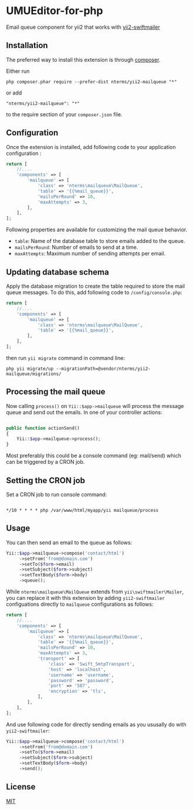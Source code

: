 UMUEditor-for-php
==============

Email queue component for yii2 that works with [yii2-swiftmailer](http://www.yiiframework.com/doc-2.0/ext-swiftmailer-index.html)


Installation
------------

The preferred way to install this extension is through [composer](http://getcomposer.org/download/).

Either run

```
php composer.phar require --prefer-dist nterms/yii2-mailqueue "*"
```

or add

```
"nterms/yii2-mailqueue": "*"
```

to the require section of your `composer.json` file.

 
Configuration
-------------
Once the extension is installed, add following code to your application configuration :

```php
return [
    //....
    'components' => [
        'mailqueue' => [
            'class' => 'nterms\mailqueue\MailQueue',
			'table' => '{{%mail_queue}}',
			'mailsPerRound' => 10,
			'maxAttempts' => 3,
        ],
    ],
];
```

Following properties are available for customizing the mail queue behavior.

- `table`: Name of the database table to store emails added to the queue.
- `mailsPerRound`: Number of emails to send at a time.
- `maxAttempts`: Maximum number of sending attempts per email.


Updating database schema
------------------------

Apply the database migration to create the table required to store the mail queue messages. To do this, 
add following code to `/config/console.php`:

```php
return [
    //....
    'components' => [
        'mailqueue' => [
            'class' => 'nterms\mailqueue\MailQueue',
			'table' => '{{%mail_queue}}',
        ],
    ],
];
```

then run `yii migrate` command in command line:

```
php yii migrate/up --migrationPath=@vendor/nterms/yii2-mailqueue/migrations/
```

Processing the mail queue
-------------------------

Now calling `process()` on `Yii::$app->mailqueue` will process the message queue and send out the emails. 
In one of your controller actions:

```php

public function actionSend()
{
	Yii::$app->mailqueue->process();
}

```

Most preferably this could be a console command (eg: mail/send) which can be triggered by a CRON job.


Setting the CRON job
--------------------

Set a CRON job to run console command:

```

*/10 * * * * php /var/www/html/myapp/yii mailqueue/process

```


Usage
-----

You can then send an email to the queue as follows:

```php
Yii::$app->mailqueue->compose('contact/html')
     ->setFrom('from@domain.com')
     ->setTo($form->email)
     ->setSubject($form->subject)
     ->setTextBody($form->body)
     ->queue();
```

While `nterms\mailqueue\MailQueue` extends from `yii\swiftmailer\Mailer`, you can replace it with this extension by adding 
`yii2-swiftmailer` configuations directly to `mailqueue` configurations as follows:

```php
return [
    //....
    'components' => [
        'mailqueue' => [
            'class' => 'nterms\mailqueue\MailQueue',
			'table' => '{{%mail_queue}}',
			'mailsPerRound' => 10,
			'maxAttempts' => 3,
			'transport' => [
				'class' => 'Swift_SmtpTransport',
				'host' => 'localhost',
				'username' => 'username',
				'password' => 'password',
				'port' => '587',
				'encryption' => 'tls',
			],
        ],
    ],
];
```

And use following code for directly sending emails as you ususally do with `yii2-swiftmailer`:

```php
Yii::$app->mailqueue->compose('contact/html')
     ->setFrom('from@domain.com')
     ->setTo($form->email)
     ->setSubject($form->subject)
     ->setTextBody($form->body)
     ->send();
```

License
-------

[MIT](LICENSE)